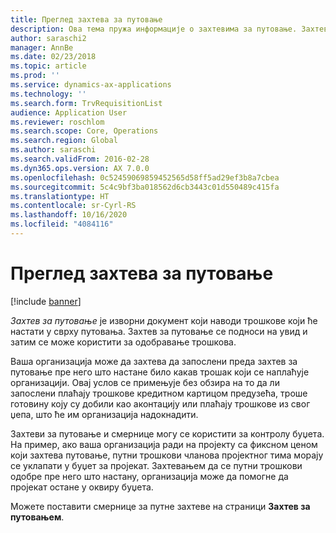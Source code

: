 ```yaml
---
title: Преглед захтева за путовање
description: Ова тема пружа информације о захтевима за путовање. Захтев за путовање документује трошкове који ће настати у сврху путовања.
author: saraschi2
manager: AnnBe
ms.date: 02/23/2018
ms.topic: article
ms.prod: ''
ms.service: dynamics-ax-applications
ms.technology: ''
ms.search.form: TrvRequisitionList
audience: Application User
ms.reviewer: roschlom
ms.search.scope: Core, Operations
ms.search.region: Global
ms.author: saraschi
ms.search.validFrom: 2016-02-28
ms.dyn365.ops.version: AX 7.0.0
ms.openlocfilehash: 0c52459069859452565d58ff5ad29ef3b8a7cbea
ms.sourcegitcommit: 5c4c9bf3ba018562d6cb3443c01d550489c415fa
ms.translationtype: HT
ms.contentlocale: sr-Cyrl-RS
ms.lasthandoff: 10/16/2020
ms.locfileid: "4084116"
---
```

# <a name="travel-requisitions-overview"></a>Преглед захтева за путовање

[!include [banner](../includes/banner.md)]

*Захтев за путовање* је изворни документ који наводи трошкове који ће настати у сврху путовања. Захтев за путовање се подноси на увид и затим се може користити за одобравање трошкова.

Ваша организација може да захтева да запослени преда захтев за путовање пре него што настане било какав трошак који се наплаћује организацији. Овај услов се примењује без обзира на то да ли запослени плаћају трошкове кредитном картицом предузећа, троше готовину коју су добили као аконтацију или плаћају трошкове из свог џепа, што ће им организација надокнадити.

Захтеви за путовање и смернице могу се користити за контролу буџета. На пример, ако ваша организација ради на пројекту са фиксном ценом који захтева путовање, путни трошкови чланова пројектног тима морају се уклапати у буџет за пројекат. Захтевањем да се путни трошкови одобре пре него што настану, организација може да помогне да пројекат остане у оквиру буџета.

Можете поставити смернице за путне захтеве на страници **Захтев за путовањем**.
